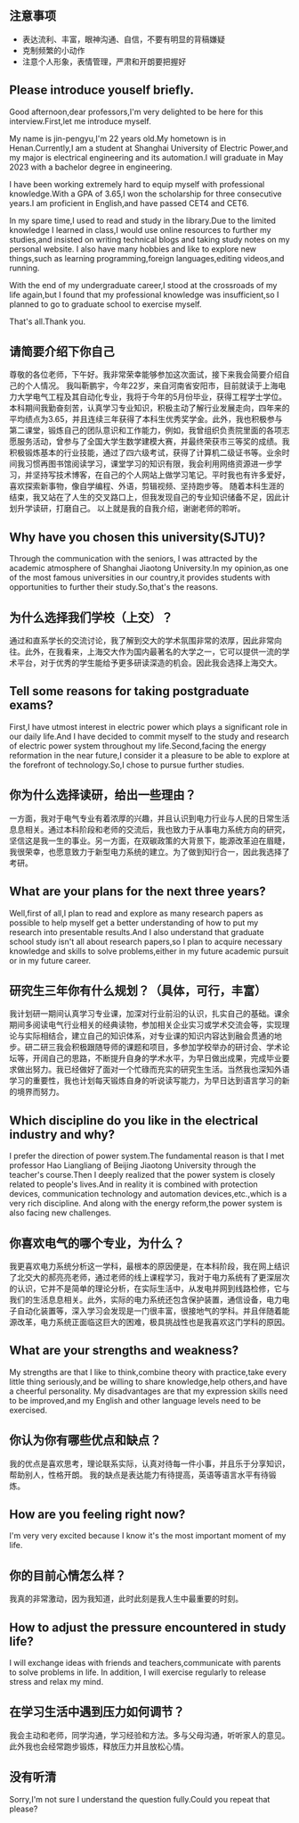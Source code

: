 ## 注意事项
- 表达流利、丰富，眼神沟通、自信，不要有明显的背稿嫌疑
- 克制频繁的小动作
- 注意个人形象，表情管理，严肃和开朗要把握好

## Please introduce youself briefly.
Good afternoon,dear professors,I'm very delighted to be here for this interview.First,let me introduce myself.

My name is jin-pengyu,I'm 22 years old.My hometown is in Henan.Currently,I am a student at Shanghai University of Electric Power,and my major is electrical engineering and its automation.I will graduate in May 2023 with a bachelor degree in engineering.

I have been working extremely hard to equip myself with professional knowledge.With a GPA of 3.65,I won the scholarship for three consecutive years.I am proficient in English,and have passed CET4 and CET6.

In my spare time,I used to read and study in the library.Due to the limited knowledge I learned in class,I would use online resources to further my studies,and insisted on writing technical blogs and taking study notes on my personal website. I also have many hobbies and like to explore new things,such as learning programming,foreign languages,editing videos,and running.

With the end of my undergraduate career,I stood at the crossroads of my life again,but I found that my professional knowledge was insufficient,so I planned to go to graduate school to exercise myself.

That's all.Thank you.

## 请简要介绍下你自己
尊敬的各位老师，下午好。我非常荣幸能够参加这次面试，接下来我会简要介绍自己的个人情况。
我叫靳鹏宇，今年22岁，来自河南省安阳市，目前就读于上海电力大学电气工程及其自动化专业，我将于今年的5月份毕业，获得工程学士学位。
本科期间我勤奋刻苦，认真学习专业知识，积极主动了解行业发展走向，四年来的平均绩点为3.65，并且连续三年获得了本科生优秀奖学金。此外，我也积极参与第二课堂，锻炼自己的团队意识和工作能力，例如，我曾组织负责院里面的各项志愿服务活动，曾参与了全国大学生数学建模大赛，并最终荣获市三等奖的成绩。我积极锻炼基本的行业技能，通过了四六级考试，获得了计算机二级证书等。业余时间我习惯再图书馆阅读学习，课堂学习的知识有限，我会利用网络资源进一步学习，并坚持写技术博客，在自己的个人网站上做学习笔记。平时我也有许多爱好，喜欢探索新事物，像自学编程、外语，剪辑视频、坚持跑步等。
随着本科生涯的结束，我又站在了人生的交叉路口上，但我发现自己的专业知识储备不足，因此计划升学读研，打磨自己。
以上就是我的自我介绍，谢谢老师的聆听。

## Why have you chosen this university(SJTU)?
Through the communication with the seniors, I was attracted by the academic atmosphere of Shanghai Jiaotong University.In my opinion,as one of the most famous universities in our country,it provides students with opportunities to further their study.So,that's the reasons.

## 为什么选择我们学校（上交）？
通过和直系学长的交流讨论，我了解到交大的学术氛围非常的浓厚，因此非常向往。此外，在我看来，上海交大作为国内最著名的大学之一，它可以提供一流的学术平台，对于优秀的学生能给予更多研读深造的机会。因此我会选择上海交大。

## Tell some reasons for taking postgraduate exams?
First,I have utmost interest in electric power which plays a significant role in our daily life.And I have decided to commit myself to the study and research of electric power system throughout my life.Second,facing the energy reformation in the near future,I consider it a pleasure to be able to explore at the forefront of technology.So,I chose to pursue further studies.

## 你为什么选择读研，给出一些理由？
一方面，我对于电气专业有着浓厚的兴趣，并且认识到电力行业与人民的日常生活息息相关。通过本科阶段和老师的交流后，我也致力于从事电力系统方向的研究，坚信这是我一生的事业。另一方面，在双碳政策的大背景下，能源改革迫在眉睫，我很荣幸，也愿意致力于新型电力系统的建立。为了做到知行合一，因此我选择了考研。

## What are your plans for the next three years?
Well,first of all,I plan to read and explore as many research papers as possible to help myself get a better understanding of how to put my research into presentable results.And I also understand that graduate school study isn't all about research papers,so I plan to acquire necessary knowledge and skills to solve problems,either in my future academic pursuit or in my future career.

## 研究生三年你有什么规划？（具体，可行，丰富）
我计划研一期间认真学习专业课，加深对行业前沿的认识，扎实自己的基础。课余期间多阅读电气行业相关的经典读物，参加相关企业实习或学术交流会等，实现理论与实际相结合，建立自己的知识体系，对专业课的知识内容达到融会贯通的地步。研二研三我会积极跟随导师的课题和项目，多参加学校举办的研讨会、学术论坛等，开阔自己的思路，不断提升自身的学术水平，为早日做出成果，完成毕业要求做出努力。我已经做好了面对一个忙碌而充实的研究生生活。当然我也深知外语学习的重要性，我也计划每天锻炼自身的听说读写能力，为早日达到语言学习的新的境界而努力。

## Which discipline do you like in the electrical industry and why?
I prefer the direction of power system.The fundamental reason is that I met professor Hao Liangliang of Beijing Jiaotong University through the teacher's course.Then I deeply realized that the power system is closely related to people's lives.And in reality it is combined with protection devices, communication technology and automation devices,etc.,which is a very rich discipline. And along with the energy reform,the power system is also facing new challenges.

## 你喜欢电气的哪个专业，为什么？
我更喜欢电力系统分析这一学科，最根本的原因便是，在本科阶段，我在网上结识了北交大的郝亮亮老师，通过老师的线上课程学习，我对于电力系统有了更深层次的认识，它并不是简单的理论分析，在实际生活中，从发电并网到线路检修，它与我们的生活息息相关。此外，实际的电力系统还包含保护装置，通信设备，电力电子自动化装置等，深入学习会发现是一门很丰富，很接地气的学科。并且伴随着能源改革，电力系统正面临这巨大的困难，极具挑战性也是我喜欢这门学科的原因。

## What are your strengths and weakness?
My strengths are that I like to think,combine theory with practice,take every little thing seriously,and be willing to share knowledge,help others,and have a cheerful personality.
My disadvantages are that my expression skills need to be improved,and my English and other language levels need to be exercised.

## 你认为你有哪些优点和缺点？
我的优点是喜欢思考，理论联系实际，认真对待每一件小事，并且乐于分享知识，帮助别人，性格开朗。
我的缺点是表达能力有待提高，英语等语言水平有待锻炼。

## How are you feeling right now?
I'm very very excited because I know it's the most important moment of my life.

## 你的目前心情怎么样？
我真的非常激动，因为我知道，此时此刻是我人生中最重要的时刻。

## How to adjust the pressure encountered in study life?
I will exchange ideas with friends and teachers,communicate with parents to solve problems in life. In addition, I will exercise regularly to release stress and relax my mind.

## 在学习生活中遇到压力如何调节？
我会主动和老师，同学沟通，学习经验和方法。多与父母沟通，听听家人的意见。此外我也会经常跑步锻炼，释放压力并且放松心情。

## 没有听清
Sorry,I'm not sure I understand the question fully.Could you repeat that please?





